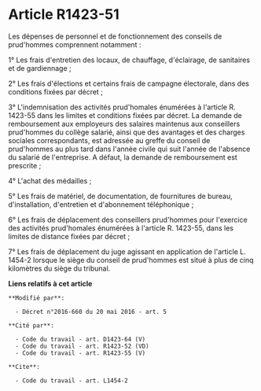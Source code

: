 # Article R1423-51

Les dépenses de personnel et de fonctionnement des conseils de prud'hommes comprennent notamment : 

1° Les frais d'entretien des locaux, de chauffage, d'éclairage, de sanitaires et de gardiennage ; 

2° Les frais d'élections et certains frais de campagne électorale, dans des conditions fixées par décret ; 

3° L'indemnisation des activités prud'homales énumérées à l'article R. 1423-55 dans les limites et conditions fixées par
décret. La demande de remboursement aux employeurs des salaires maintenus aux conseillers prud'hommes du collège salarié,
ainsi que des avantages et des charges sociales correspondants, est adressée au greffe du conseil de prud'hommes au plus tard
dans l'année civile qui suit l'année de l'absence du salarié de l'entreprise. A défaut, la demande de remboursement est
prescrite ; 

4° L'achat des médailles ; 

5° Les frais de matériel, de documentation, de fournitures de bureau, d'installation, d'entretien et d'abonnement
téléphonique ; 

6° Les frais de déplacement des conseillers prud'hommes pour l'exercice des activités prud'homales énumérées à l'article R.
1423-55, dans les limites de distance fixées par décret ; 

7° Les frais de déplacement du juge     agissant en application de l'article L. 1454-2 lorsque le siège du conseil de
prud'hommes est situé à plus de cinq kilomètres du siège du tribunal.

**Liens relatifs à cet article**

	**Modifié par**:

	  - Décret n°2016-660 du 20 mai 2016 - art. 5

	**Cité par**:

	  - Code du travail - art. D1423-64 (V)
	  - Code du travail - art. R1423-52 (VD)
	  - Code du travail - art. R1423-55 (V)

	**Cite**:

	  - Code du travail - art. L1454-2

